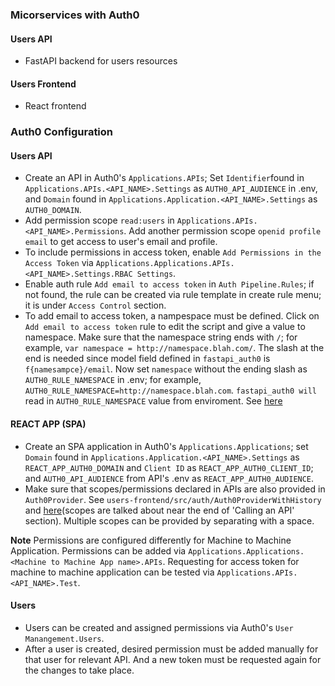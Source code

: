 ### Micorservices with Auth0

#### Users API
* FastAPI backend for users resources 

#### Users Frontend
* React frontend 

### Auth0 Configuration
#### Users API
* Create an API in Auth0's `Applications.APIs`; Set `Identifier`found in `Applications.APIs.<API_NAME>.Settings` as `AUTH0_API_AUDIENCE` in .env, and `Domain` found in `Applications.Application.<API_NAME>.Settings` as `AUTH0_DOMAIN`.
* Add permission scope `read:users` in `Applications.APIs.<API_NAME>.Permissions`. Add another permission scope
`openid profile email` to get access to user's email and profile.
* To include permissions in access token, enable `Add Permissions in the Access Token` via `Applications.Applications.APIs.<API_NAME>.Settings.RBAC Settings`.
* Enable auth rule `Add email to access token` in `Auth Pipeline.Rules`; if not found, the rule can be created via
rule template in create rule menu; it is under `Access Control` section.
* To add email to access token, a nampespace must be defined. Click on `Add email to access token` rule to edit the script
and give a value to namespace. Make sure that the namespace string ends with `/`; for example, `var namespace = http://namespace.blah.com/`. The slash at the end is needed since model field defined in `fastapi_auth0` is `f{namesampce}/email`.
Now set `namespace` without the ending slash  as `AUTH0_RULE_NAMESPACE` in .env; for example, `AUTH0_RULE_NAMESPACE=http://namespace.blah.com`. `fastapi_auth0 will` read in `AUTH0_RULE_NAMESPACE` value from enviroment. See [here](https://community.auth0.com/t/include-email-in-jwt/39778) 

#### REACT APP (SPA)
* Create an SPA application in Auth0's `Applications.Applications`; set `Domain` found in `Applications.Application.<API_NAME>.Settings` as `REACT_APP_AUTH0_DOMAIN` and `Client ID` as `REACT_APP_AUTH0_CLIENT_ID`; and `AUTH0_API_AUDIENCE` from API's .env as `REACT_APP_AUTH0_AUDIENCE`.
* Make sure that scopes/permissions declared in APIs are also provided in `Auth0Provider`. See `users-frontend/src/auth/Auth0ProviderWithHistory` and [here](https://auth0.com/blog/complete-guide-to-react-user-authentication/#Calling-an-API)(scopes are talked about near the end of 'Calling an API' section). Multiple scopes can be provided by separating with a space.

**Note** Permissions are configured differently for Machine to Machine Application. Permissions can be added via `Applications.Applications.<Machine to Machine App name>.APIs`. Requesting for access token for machine to machine application can be tested via  `Applications.APIs.<API_NAME>.Test`.

#### Users
* Users can be created and assigned permissions via Auth0's `User Manangement.Users`.
* After a user is created, desired permission must be added manually for that user for relevant API. And a new token must be
requested again for the changes to take place.